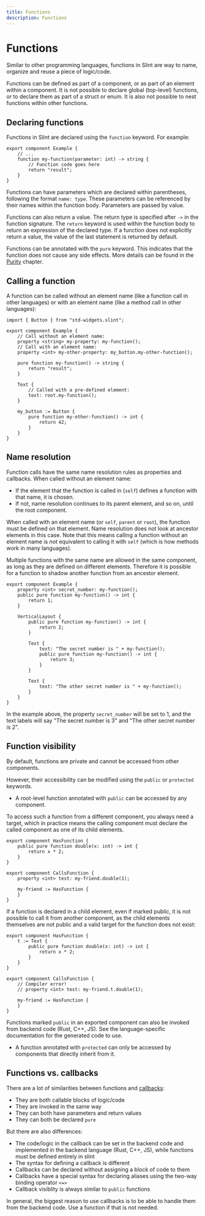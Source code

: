 ```yaml
---
title: Functions
description: Functions
---
```


# Functions

Similar to other programming languages, functions in Slint are way to name, organize and reuse
a piece of logic/code.

Functions can be defined as part of a component, or as part of an element within a component.
It is not possible to declare global (top-level) functions, or to declare them as part of a
struct or enum. It is also not possible to nest functions within other functions.

## Declaring functions

Functions in Slint are declared using the `function` keyword. For example:

```slint
export component Example {
    // ...
    function my-function(parameter: int) -> string {
        // Function code goes here
        return "result";
    }
}
```

Functions can have parameters which are declared within parentheses, following the format `name: type`.
These parameters can be referenced by their names within the function body. Parameters are passed by
value.

Functions can also return a value. The return type is specified after `->` in the function signature.
The `return` keyword is used within the function body to return an expression of the declared type.
If a function does not explicitly return a value, the value of the last statement is returned by default.

Functions can be annotated with the `pure` keyword.
This indicates that the function does not cause any side effects.
More details can be found in the [Purity](../concepts/purity.md) chapter.

## Calling a function

A function can be called without an element name (like a function call in other languages) or with
an element name (like a method call in other languages):

```slint
import { Button } from "std-widgets.slint"; 

export component Example {
    // Call without an element name:
    property <string> my-property: my-function();
    // Call with an element name:
    property <int> my-other-property: my_button.my-other-function();

    pure function my-function() -> string {
        return "result";
    }

    Text {
        // Called with a pre-defined element:
        text: root.my-function();
    }

    my_button := Button {
        pure function my-other-function() -> int {
            return 42;
        }
    }
}
```

## Name resolution

Function calls have the same name resolution rules as properties and callbacks. When called without
an element name:

- If the element that the function is called in (`self`) defines a function with that name, it is chosen.
- If not, name resolution continues to its parent element, and so on, until the root component.

When called with an element name (or `self`, `parent` or `root`), the function must be defined on that
element. Name resolution does not look at ancestor elements in this case. Note that this means
calling a function without an element name is _not_ equivalent to calling it with `self` (which is how methods work in many languages).

Multiple functions with the same name are allowed in the same component, as long as they are defined
on different elements. Therefore it is possible for a function to shadow another function from an ancestor
element.

```slint
export component Example {
    property <int> secret_number: my-function();
    public pure function my-function() -> int {
        return 1;
    }

    VerticalLayout {
        public pure function my-function() -> int {
            return 2;
        }

        Text {
            text: "The secret number is " + my-function();
            public pure function my-function() -> int {
                return 3;
            }
        }

        Text {
            text: "The other secret number is " + my-function();
        }
    }
}
```

In the example above, the property `secret_number` will be set to 1, and the text labels will say "The
secret number is 3" and "The other secret number is 2".

## Function visibility

By default, functions are private and cannot be accessed from other components.

However, their accessibility can be modified using the `public` or `protected` keywords.

- A root-level function annotated with `public` can be accessed by any component.

To access such a function from a different component, you always need a target, which in practice
means the calling component must declare the called component as one of its child elements.

```slint
export component HasFunction {
    public pure function double(x: int) -> int {
        return x * 2;
    }
}

export component CallsFunction {
    property <int> test: my-friend.double(1);

    my-friend := HasFunction {
    }
}
```

If a function is declared in a child element, even if marked public, it is not possible to call it
from another component, as the child elements themselves are not public and a valid target for the
function does not exist:

```slint
export component HasFunction {
    t := Text {
        public pure function double(x: int) -> int {
            return x * 2;
        }
    }
}

export component CallsFunction {
    // Compiler error!
    // property <int> test: my-friend.t.double(1);

    my-friend := HasFunction {
    }
}
```

Functions marked `public` in an exported component can also be invoked from backend code (Rust, C++, JS).
See the language-specific documentation for the generated code to use.

- A function annotated with `protected` can only be accessed by components that directly inherit from it.

## Functions vs. callbacks

There are a lot of similarities between functions and [callbacks](callbacks.md):

- They are both callable blocks of logic/code
- They are invoked in the same way
- They can both have parameters and return values
- They can both be declared `pure`

But there are also differences:

- The code/logic in the callback can be set in the backend code and implemented in the backend language
  (Rust, C++, JS), while functions must be defined entirely in slint
- The syntax for defining a callback is different
- Callbacks can be declared without assigning a block of code to them
- Callbacks have a special syntax for declaring aliases using the two-way binding operator `<=>`
- Callback visiblity is always similar to `public` functions

In general, the biggest reason to use callbacks is to be able to handle them from the backend code. Use
a function if that is not needed.
